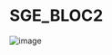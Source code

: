 # SGE_BLOC2
![image](https://github.com/user-attachments/assets/533bd0cd-b515-454b-a18c-1a0994285d12)


